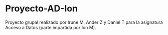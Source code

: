 # Proyecto-AD-Ion
Proyecto grupal realizado por Irune M, Ander Z y Daniel T para la asignatura Acceso a Datos (parte impartida por Ion M).
